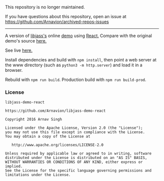 This repository is no longer maintained.

If you have questions about this repository, open an issue at https://github.com/Arnavion/archived-repos-issues

---

A version of [libjass's](https://github.com/Arnavion/libjass) online [demo](https://arnavion.github.io/libjass/demo/index.xhtml) using [React.](https://facebook.github.io/react/) Compare with the original demo's source [here.](https://github.com/Arnavion/libjass/tree/gh-pages/demo)

See live [here.](https://arnavion.github.io/libjass-demo-react/)

Install dependencies and build with `npm install`, then point a web server at the www directory (such as `python3 -m http.server`) and load it in a browser.

Rebuild with `npm run build`. Production build with `npm run build-prod`.


### License

```
libjass-demo-react

https://github.com/Arnavion/libjass-demo-react

Copyright 2016 Arnav Singh

Licensed under the Apache License, Version 2.0 (the "License");
you may not use this file except in compliance with the License.
You may obtain a copy of the License at

   http://www.apache.org/licenses/LICENSE-2.0

Unless required by applicable law or agreed to in writing, software
distributed under the License is distributed on an "AS IS" BASIS,
WITHOUT WARRANTIES OR CONDITIONS OF ANY KIND, either express or implied.
See the License for the specific language governing permissions and
limitations under the License.
```
